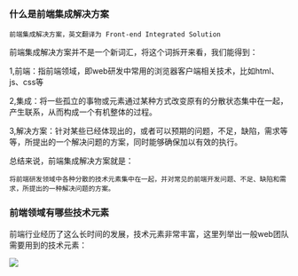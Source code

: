 ### 什么是前端集成解决方案

```
前端集成解决方案，英文翻译为 Front-end Integrated Solution
```
前端集成解决方案并不是一个新词汇，将这个词拆开来看，我们能得到：
  
  1,前端：指前端领域，即web研发中常用的浏览器客户端相关技术，比如html、js、css等
  
  2,集成：将一些孤立的事物或元素通过某种方式改变原有的分散状态集中在一起，产生联系，从而构成一个有机整体的过程。
  
  3,解决方案：针对某些已经体现出的，或者可以预期的问题，不足，缺陷，需求等等，所提出的一个解决问题的方案，同时能够确保加以有效的执行。
  
  总结来说，前端集成解决方案就是：
  
  ```
  将前端研发领域中各种分散的技术元素集中在一起，并对常见的前端开发问题、不足、缺陷和需求，所提出的一种解决问题的方案。
  ```
  
  ### 前端领域有哪些技术元素
  
  前端行业经历了这么长时间的发展，技术元素非常丰富，这里列举出一般web团队需要用到的技术元素：
  
  ![](https://github.com/moveondo/vue-ManageSystem/blob/master/static/img/fr.png)
  

  
  
